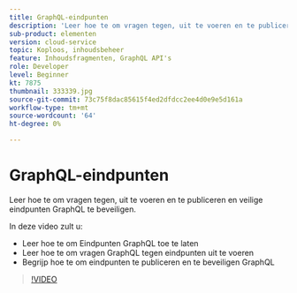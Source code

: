 ```yaml
---
title: GraphQL-eindpunten
description: 'Leer hoe te om vragen tegen, uit te voeren en te publiceren en veilige eindpunten GraphQL te beveiligen. '
sub-product: elementen
version: cloud-service
topic: Koploos, inhoudsbeheer
feature: Inhoudsfragmenten, GraphQL API's
role: Developer
level: Beginner
kt: 7875
thumbnail: 333339.jpg
source-git-commit: 73c75f8dac85615f4ed2dfdcc2ee4d0e9e5d161a
workflow-type: tm+mt
source-wordcount: '64'
ht-degree: 0%

---
```



# GraphQL-eindpunten

Leer hoe te om vragen tegen, uit te voeren en te publiceren en veilige eindpunten GraphQL te beveiligen.

In deze video zult u:

+ Leer hoe te om Eindpunten GraphQL toe te laten
+ Leer hoe te om vragen GraphQL tegen eindpunten uit te voeren
+ Begrijp hoe te om eindpunten te publiceren en te beveiligen GraphQL

>[!VIDEO](https://video.tv.adobe.com/v/333339/?quality=12&learn=on)

